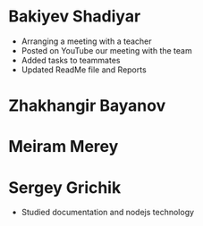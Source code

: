 # Bakiyev Shadiyar
* Arranging a meeting with a teacher
* Posted on YouTube our meeting with the team
* Added tasks to teammates
* Updated ReadMe file and Reports
# Zhakhangir Bayanov

# Meiram Merey

# Sergey Grichik 
* Studied documentation and nodejs technology